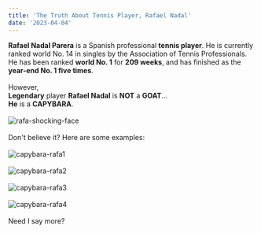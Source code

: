 ```yaml
---
title: 'The Truth About Tennis Player, Rafael Nadal'
date: '2023-04-04'
---
```


**Rafael Nadal Parera** is a Spanish professional **tennis player**. He is currently ranked world No. 14 in singles by the Association of Tennis Professionals. He has been ranked **world No. 1** for **209 weeks**, and has finished as the **year-end No. 1 five times**.\
\
However,\
**Legendary** player **Rafael Nadal** is **NOT** a **GOAT**...\
**He** is a **CAPYBARA**.\
\
![rafa-shocking-face](https://user-images.githubusercontent.com/89952087/230277934-46f84378-2c36-4599-bbd4-9da356284f74.jpg)\
\
Don't believe it? Here are some examples:\
\
![capybara-rafa1](https://user-images.githubusercontent.com/89952087/230267976-5af05837-d562-40b2-ba07-02b687f33246.jpg)\
\
![capybara-rafa2](https://user-images.githubusercontent.com/89952087/230273259-827ae146-c196-4053-99f7-0c6dc4bba2e8.JPG)\
\
![capybara-rafa3](https://user-images.githubusercontent.com/89952087/230273865-726228c4-ba1b-495e-8cd5-a8eb2d2581c3.JPG)\
\
![capybara-rafa4](https://user-images.githubusercontent.com/89952087/230274024-2623b5d0-cd0e-46a8-af55-82968475c84b.JPG)\
\
Need I say more?
